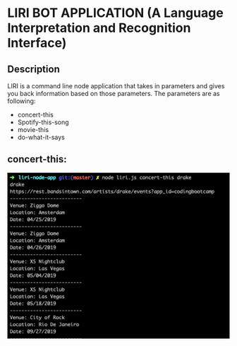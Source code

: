 # LIRI BOT APPLICATION (A Language Interpretation and Recognition Interface)

## Description
LIRI is a command line node application that takes in parameters and gives you back information based on those parameters. The parameters are as following: 

-	concert-this
-	Spotify-this-song
-	movie-this
-	do-what-it-says

## concert-this:

![Screen shot](images/concert-this-image.png)